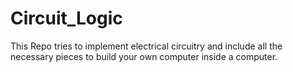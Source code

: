 # Circuit_Logic
This Repo tries to implement electrical circuitry and include all the necessary pieces to build your own computer inside a computer. 
